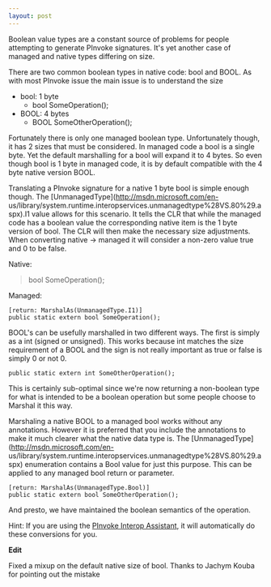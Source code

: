 ```yaml
---
layout: post
---
```

Boolean value types are a constant source of problems for people attempting to
generate PInvoke signatures.  It's yet another case of managed and native
types differing on size.

There are two common boolean types in native code: bool and BOOL.  As with
most PInvoke issue the main issue is to understand the size

  * bool: 1 byte 
    * bool SomeOperation();
  * BOOL: 4 bytes
    * BOOL SomeOtherOperation();

Fortunately there is only one managed boolean type.  Unfortunately though, it
has 2 sizes that must be considered.  In managed code a bool is a single byte.
Yet the default marshalling for a bool will expand it to 4 bytes.  So even
though bool is 1 byte in managed code, it is by default compatible with the 4
byte native version BOOL.  

Translating a PInvoke signature for a native 1 byte bool is simple enough
though.  The [UnmanagedType](http://msdn.microsoft.com/en-
us/library/system.runtime.interopservices.unmanagedtype%28VS.80%29.aspx).I1
value allows for this scenario.  It tells the CLR that while the managed code
has a boolean value the corresponding native item is the 1 byte version of
bool.  The CLR will then make the necessary size adjustments.  When converting
native -> managed it will consider a non-zero value true and 0 to be false.

Native:

> bool SomeOperation();

Managed:

    
    
    [return: MarshalAs(UnmanagedType.I1)]  
    public static extern bool SomeOperation();

BOOL's can be usefully marshalled in two different ways.  The first is simply
as a int (signed or unsigned).  This works because int matches the size
requirement of a BOOL and the sign is not really important as true or false is
simply 0 or not 0.

    
    
    public static extern int SomeOtherOperation();

This is certainly sub-optimal since we're now returning a non-boolean type for
what is intended to be a boolean operation but some people choose to Marshal
it this way.  

Marshaling a native BOOL to a managed bool works without any annotations.
However it is preferred that you include the annotations to make it much
clearer what the native data type is.  The
[UnmanagedType](http://msdn.microsoft.com/en-
us/library/system.runtime.interopservices.unmanagedtype%28VS.80%29.aspx)
enumeration contains a Bool value for just this purpose.  This can be applied
to any managed bool return or parameter.  

    
    
    [return: MarshalAs(UnmanagedType.Bool)]  
    public static extern bool SomeOtherOperation();

And presto, we have maintained the boolean semantics of the operation.

Hint: If you are using the [PInvoke Interop
Assistant](http://www.codeplex.com/clrinterop), it will automatically do these
conversions for you.

**Edit**

Fixed a mixup on the default native size of bool.  Thanks to Jachym Kouba for
pointing out the mistake  

